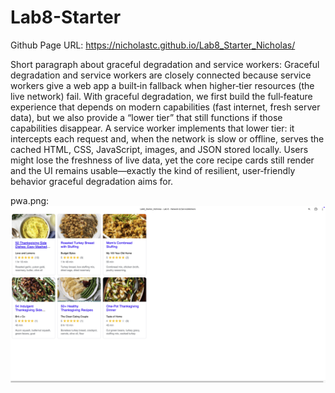 # Lab8-Starter

Github Page URL:
https://nicholastc.github.io/Lab8_Starter_Nicholas/

Short paragraph about graceful degradation and service workers:
Graceful degradation and service workers are closely connected because service workers give a web app a built‑in fallback when higher‑tier resources (the live network) fail. With graceful degradation, we first build the full‑feature experience that depends on modern capabilities (fast internet, fresh server data), but we also provide a “lower tier” that still functions if those capabilities disappear. A service worker implements that lower tier: it intercepts each request and, when the network is slow or offline, serves the cached HTML, CSS, JavaScript, images, and JSON stored locally. Users might lose the freshness of live data, yet the core recipe cards still render and the UI remains usable—exactly the kind of resilient, user‑friendly behavior graceful degradation aims for.

pwa.png:
![installed PWA screenshot](/assets/images/pwa.png)
